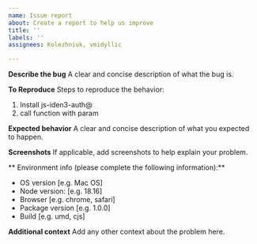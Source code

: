 ```yaml
---
name: Issue report
about: Create a report to help us improve
title: ''
labels: ''
assignees: Kolezhniuk, vmidyllic

---
```


**Describe the bug**
A clear and concise description of what the bug is.

**To Reproduce**
Steps to reproduce the behavior:
1. Install js-iden3-auth@<version>
2. call function <Y> with param <X>

**Expected behavior**
A clear and concise description of what you expected to happen.

**Screenshots**
If applicable, add screenshots to help explain your problem.

** Environment info (please complete the following information):**
 - OS version [e.g. Mac OS]
 - Node version: [e.g. 18.16]
 - Browser [e.g. chrome, safari]
 - Package version [e.g. 1.0.0]
 - Build [e.g. umd, cjs]


**Additional context**
Add any other context about the problem here.
